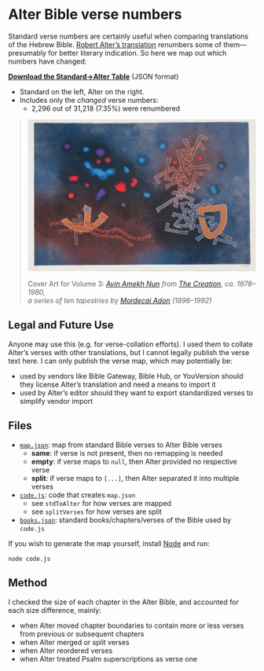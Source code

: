 # Alter Bible verse numbers

Standard verse numbers are certainly useful when comparing translations of the
Hebrew Bible.  [Robert Alter’s translation][Alter Bible] renumbers some
of them—presumably for better literary indication. So here we map out which
numbers have changed:

**[Download the Standard→Alter Table](map.json)** (JSON format)
* Standard on the left, Alter on the right.
* Includes only the *changed* verse numbers:
  * 2,296 out of 31,218 (7.35%) were renumbered

> <a href="https://soussanart.com/product/mourlot-nun-samekh-ayin"><img src="alter.jpg" alt="Detail of Ayin Samekh Nun from The Creation, ca. 1978-1980, a series of ten tapestries designed by Mordecai Ardon (1896-1992)"></a>
>
> Cover Art for Volume 3: *[Ayin Amekh Nun] from [The Creation], ca. 1978–1980,<br>a series of ten tapestries by [Mordecai Adon] (1896–1992)*

## Legal and Future Use

Anyone may use this (e.g. for verse-collation efforts).  I used them to collate
Alter’s verses with other translations, but I cannot legally publish the verse text here.
I can only publish the verse map, which may potentially be:

- used by vendors like Bible Gateway, Bible Hub, or YouVersion should they license Alter’s translation and need a means to import it
- used by Alter’s editor should they want to export standardized verses to simplify vendor import

[Alter Bible]:https://wwnorton.com/books/9780393292497
[Robert Alter]:https://en.wikipedia.org/wiki/Robert_Alter
[Ayin Amekh Nun]:https://soussanart.com/product/mourlot-nun-samekh-ayin/
[The Creation]:https://soussanart.com/product-category/artists/mordecai-ardon/
[Mordecai Adon]:https://en.wikipedia.org/wiki/Mordecai_Ardon

## Files

* [`map.json`](map.json): map from standard Bible verses to Alter Bible verses
    * **same**: if verse is not present, then no remapping is needed
    * **empty**: if verse maps to `null`, then Alter provided no respective verse
    * **split**: if verse maps to `[...]`, then Alter separated it into multiple verses
* [`code.js`](code.js): code that creates `map.json`
    * see `stdToAlter` for how verses are mapped
    * see `splitVerses` for how verses are split
* [`books.json`](books.json): standard books/chapters/verses of the Bible used by `code.js`

If you wish to generate the map yourself, install [Node](https://nodejs.org/en/) and run:

```
node code.js
```

## Method

I checked the size of each chapter in the Alter Bible, and accounted for each
size difference, mainly:

* when Alter moved chapter boundaries to contain more or less verses from previous or subsequent chapters
* when Alter merged or split verses
* when Alter reordered verses
* when Alter treated Psalm superscriptions as verse one


